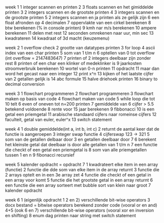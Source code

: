 week 1
    1 integer scannen en printen
    2 3 floats scannen en het gimiddelde printen
    3 2 integers scannen en de grootste printen
    4 3 integers scannen en de grootste printen
    5 2 integers scannen en ja printen als ze gelijk zijn
    6 een float afronden op 4 decimalen
    7 oppervlakte van een cirkel berekenen
    8 btw berekenen (% in console printen)
    9 kmh nar m/s berekenen
    10 ampere berekenen
    11 delen met rest
    12 seconden omrekenen naar uur, min sec
    13 kwadrateren
    14 kwadraat of 3d macht (keuzemenu)

week 2
    1 overflow check
    2 grootte van datatypes printen
    3 for loop
    4 ascii index van een char printen
    5 som van 1 t/m n
    6 optellen van 0 tot overflow (int overflow = 2147483647)
    7 printen of 2 integers deelbaar zijn zonder rest
    8 printen of een char een klinker of medeklinker is
    9 jaarkosten stroomverbruik berekenen
    10 wortel van 0-n printen
    11 opdracht 11 maar dan word het gecast naar een integer
    12 print x^n
    13 kijken of het laatste cijfer van 2 getallen gelijk is
    14 abc formule
    15 halve driehoek printen
    16 binary to decimal conversion

week 3
    1 flowchart programmeren
    2 flowchart programmeren
    3 flowchart maken op basis van code
    4 flowchart maken van code
    5 while loop die tot 10 telt
    6 even of oneven tot n=200 printen
    7 gemiddelde van 6 cijfer > 5.5 betekend voldoende
    8 rente voor 15 jaar berekenen
    9 fibbonacci
    10 is een getal een priemgetal
    11 arabische standaard cijfers naar romeinse cijfers
    12 faculteit, getal van euler, euler^x
    13 switch statement

week 4
    1 double gemiddelde(int a, int b, int c)
    2 returnt de aantal keer dat de functie is aangeroepen
    3 integer swap functie
    4 cijferswap 123 -> 321
    5 som van de getallen delbaar door 3 en getallen deelbaar door 7
    6 berekent het kleinste getal dat deelbaar is door alle getallen van 1 t/m n
    7 een functie die checkt of een getal een priemgetal is
    8 som van alle priemgetallen tussen 1 en n
    9 fibonacci recursief

week 5
    kalender opdracht = opdracht 7
    1 kwadrateert elke item in een array (functie)
    2 functie die dde som van elke item in de array returnt
    3 functie die 2 arrays optelt en in een 3e array zet
    4 functie die checkt of een getal in een array voor komt
    5 functie die het grootste getal in een array returnt
    6 een functie die een array sorteert met bubble sort van klein naar groot
    7 kalender opdracht

week 6
    1 (eigenlijk opdracht 1 2 en 2) verschillende bit-wise operators
    3 docx bestand = bitwise operators berekend zonder code (vooral or en and)
    4+5 (ook 6 en 7) verschillende bit-wise operators (vooral xor en inversion en shifting)
    8 enum dag printen naar string met switch statement